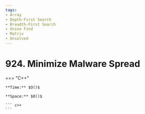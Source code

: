 ```yaml
---
tags:
- Array
- Depth-First Search
- Breadth-First Search
- Union Find
- Matrix
- Unsolved
---
```



# 924. Minimize Malware Spread

=== "C++"

    **Time:** $O()$

    **Space:** $O()$

    ``` c++
    ```